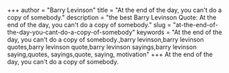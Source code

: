 +++
author = "Barry Levinson"
title = "At the end of the day, you can't do a copy of somebody."
description = "the best Barry Levinson Quote: At the end of the day, you can't do a copy of somebody."
slug = "at-the-end-of-the-day-you-cant-do-a-copy-of-somebody"
keywords = "At the end of the day, you can't do a copy of somebody.,barry levinson,barry levinson quotes,barry levinson quote,barry levinson sayings,barry levinson saying,quotes, sayings,quote, saying, motivation"
+++
At the end of the day, you can't do a copy of somebody.
